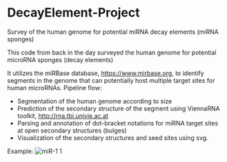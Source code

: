 # DecayElement-Project
Survey of the human genome for potential miRNA decay elements (miRNA sponges)

This code from back in the day surveyed the human genome for potential microRNA sponges (decay elements)

It utilizes the miRBase database, https://www.mirbase.org, to identify segments in the genome that can potentially host multiple target sites for human microRNAs.
Pipeline flow:
- Segmentation of the human genome according to size
- Prediction of the secondary structure of the segment using ViennaRNA toolkit, http://rna.tbi.univie.ac.at
- Parsing and annotation of dot-bracket notations for miRNA target sites at open secondary structures (bulges)
- Visualization of the secondary structures and seed sites using svg.

Example:
![miR-1 1](https://github.com/josephjinpark/DecayElement-Project/assets/23091681/26aa2ee1-baa0-4e2d-aeff-3aeb21bd8cdc)

